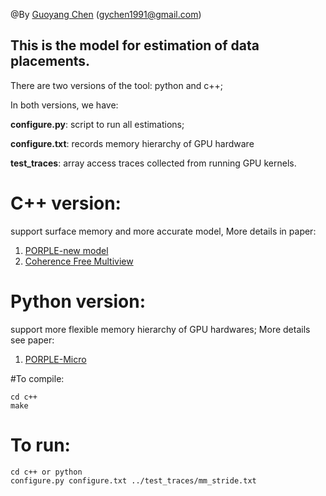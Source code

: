 @By [Guoyang Chen][1] (gychen1991@gmail.com)


## This is the model for estimation of data placements.


There are two versions of the tool: python and c++;

In both versions, we have:

__configure.py__: script to run all estimations;

__configure.txt__: records memory hierarchy of GPU hardware

__test_traces__: array access traces collected from running GPU kernels.

# C++ version: 
support surface memory and more accurate model,
More details in paper:
1. [PORPLE-new model][2]
2. [Coherence Free Multiview][3]
	

# Python version: 
support more flexible memory hierarchy of GPU hardwares;
More details see paper:
1. [PORPLE-Micro][4]
	

#To compile:

	cd c++
	make

# To run:

	cd c++ or python
	configure.py configure.txt ../test_traces/mm_stride.txt

[1]:http://research.csc.ncsu.edu/nc-caps/gchen11/index.html
[2]:http://ieeexplore.ieee.org/xpl/login.jsp?tp=&arnumber=7106396&url=http%3A%2F%2Fieeexplore.ieee.org%2Fxpls%2Fabs_all.jsp%3Farnumber%3D7106396
[3]:http://research.csc.ncsu.edu/nc-caps/gchen11/ics16.pdf
[4]:http://research.csc.ncsu.edu/nc-caps/gchen11/micro14.pdf





